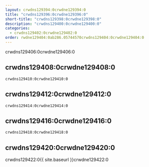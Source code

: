 ```yaml
---
layout: crwdns129394:0crwdne129394:0
title: "crwdns129396:0crwdne129396:0"
short-title: "crwdns129398:0crwdne129398:0"
description: "crwdns129400:0crwdne129400:0"
categories:
  - crwdns129402:0crwdne129402:0
order: rwdne129404:0ab286.05744570crwdns129404:0crwdne129404:0
---
```

crwdns129406:0crwdne129406:0

## crwdns129408:0crwdne129408:0

    crwdns129410:0crwdne129410:0
    

## crwdns129412:0crwdne129412:0

    crwdns129414:0crwdne129414:0
    

## crwdns129416:0crwdne129416:0

    crwdns129418:0crwdne129418:0
    

## crwdns129420:0crwdne129420:0

crwdns129422:0{{ site.baseurl }}crwdne129422:0